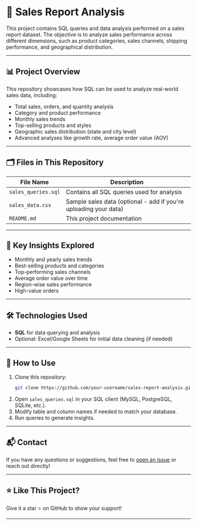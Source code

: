 # 🛒 Sales Report Analysis

This project contains SQL queries and data analysis performed on a sales report dataset. The objective is to analyze sales performance across different dimensions, such as product categories, sales channels, shipping performance, and geographical distribution.

---

## 📊 **Project Overview**

This repository showcases how SQL can be used to analyze real-world sales data, including:

- Total sales, orders, and quantity analysis
- Category and product performance
- Monthly sales trends
- Top-selling products and styles
- Geographic sales distribution (state and city level)
- Advanced analyses like growth rate, average order value (AOV)

---

## 🗂️ **Files in This Repository**

| File Name          | Description |
|--------------------|--------------|
| `sales_queries.sql` | Contains all SQL queries used for analysis |
| `sales_data.csv`   | Sample sales data (optional - add if you're uploading your data) |
| `README.md`        | This project documentation |

---

## 🚀 **Key Insights Explored**

- Monthly and yearly sales trends
- Best-selling products and categories
- Top-performing sales channels
- Average order value over time
- Region-wise sales performance
- High-value orders 

---

## 🛠️ **Technologies Used**

- **SQL** for data querying and analysis
- Optional: Excel/Google Sheets for initial data cleaning (if needed)

---

## 📝 **How to Use**

1. Clone this repository:
    ```bash
    git clone https://github.com/your-username/sales-report-analysis.git
    ```
2. Open `sales_queries.sql` in your SQL client (MySQL, PostgreSQL, SQLite, etc.).
3. Modify table and column names if needed to match your database.
4. Run queries to generate insights.

---

## 📬 **Contact**

If you have any questions or suggestions, feel free to [open an issue](https://github.com/Satish-Chandra11/Sql-Project/issues) or reach out directly!

---

## ⭐ **Like This Project?**

Give it a star ⭐ on GitHub to show your support!

---

